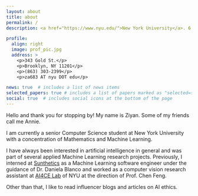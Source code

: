 ```yaml
---
layout: about
title: about
permalink: /
description: <a href="https://www.nyu.edu/">New York University</a>. 6 MetroTech Center, Brooklyn, NY.

profile:
  align: right
  image: prof_pic.jpg
  address: >
    <p>343 Gold St.</p>
    <p>Brooklyn, NY 11201</p>
    <p>(863) 303-2399</p>
    <p>za683 AT nyu DOT edu</p>

news: true  # includes a list of news items
selected_papers: true # includes a list of papers marked as "selected={true}"
social: true  # includes social icons at the bottom of the page
---
```


Hello and thank you for stopping by! My name is Ziyan. Some of my friends call me Annie. 

I am currently a senior Computer Science student at New York University with a concentration of Mathematics and Machine Learning.

I have always been interested in artificial intelligence in general and was part of several applied Machine Learning research projects. Previously, I interned at [Sunthetics](https://sunthetics.io/) as a Machine Learning software engineer under the guidance of Dr. Daniela Blanco and worked as a computer vision research assistant at [AI4CE Lab](https://ai4ce.github.io/) of NYU at the direction of Prof. Chen Feng.

Other than that, I like to read influencer blogs and articles on AI ethics. 
